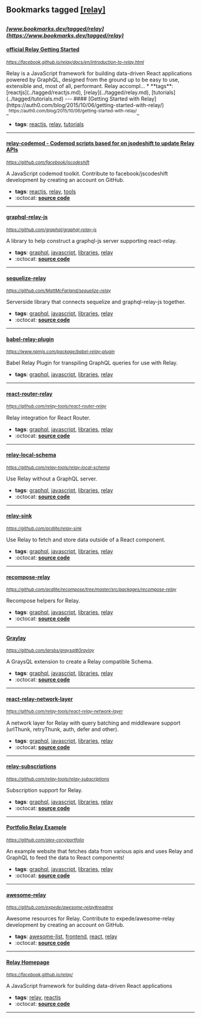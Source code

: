 ## Bookmarks tagged [[relay]](https://www.bookmarks.dev/search?q=[relay])

_<sup><sup>[www.bookmarks.dev/tagged/relay](https://www.bookmarks.dev/tagged/relay)</sup></sup>_
---
#### [official Relay Getting Started](https://facebook.github.io/relay/docs/en/introduction-to-relay.html)
_<sup>https://facebook.github.io/relay/docs/en/introduction-to-relay.html</sup>_

<p>Relay is a JavaScript framework for building data-driven React applications powered by GraphQL, designed from the ground up to be easy to use, extensible and, most of all, performant. Relay accompl...
* **tags**: [reactjs](../tagged/reactjs.md), [relay](../tagged/relay.md), [tutorials](../tagged/tutorials.md)
---
#### [Getting Started with Relay](https://auth0.com/blog/2015/10/06/getting-started-with-relay/)
_<sup>https://auth0.com/blog/2015/10/06/getting-started-with-relay/</sup>_

* **tags**: [reactjs](../tagged/reactjs.md), [relay](../tagged/relay.md), [tutorials](../tagged/tutorials.md)
---
#### [relay-codemod - Codemod scripts based for on jsodeshift to update Relay APIs](https://github.com/facebook/jscodeshift)
_<sup>https://github.com/facebook/jscodeshift</sup>_

A JavaScript codemod toolkit. Contribute to facebook/jscodeshift development by creating an account on GitHub.
* **tags**: [reactjs](../tagged/reactjs.md), [relay](../tagged/relay.md), [tools](../tagged/tools.md)
* :octocat: **[source code](https://github.com/facebook/jscodeshift)**
---
#### [graphql-relay-js](https://github.com/graphql/graphql-relay-js)
_<sup>https://github.com/graphql/graphql-relay-js</sup>_

A library to help construct a graphql-js server supporting react-relay.
* **tags**: [graphql](../tagged/graphql.md), [javascript](../tagged/javascript.md), [libraries](../tagged/libraries.md), [relay](../tagged/relay.md)
* :octocat: **[source code](https://github.com/graphql/graphql-relay-js)**
---
#### [sequelize-relay](https://github.com/MattMcFarland/sequelize-relay)
_<sup>https://github.com/MattMcFarland/sequelize-relay</sup>_

Serverside library that connects sequelize and graphql-relay-js together.
* **tags**: [graphql](../tagged/graphql.md), [javascript](../tagged/javascript.md), [libraries](../tagged/libraries.md), [relay](../tagged/relay.md)
* :octocat: **[source code](https://github.com/MattMcFarland/sequelize-relay)**
---
#### [babel-relay-plugin](https://www.npmjs.com/package/babel-relay-plugin)
_<sup>https://www.npmjs.com/package/babel-relay-plugin</sup>_

Babel Relay Plugin for transpiling GraphQL queries for use with Relay.
* **tags**: [graphql](../tagged/graphql.md), [javascript](../tagged/javascript.md), [libraries](../tagged/libraries.md), [relay](../tagged/relay.md)
---
#### [react-router-relay](https://github.com/relay-tools/react-router-relay)
_<sup>https://github.com/relay-tools/react-router-relay</sup>_

Relay integration for React Router.
* **tags**: [graphql](../tagged/graphql.md), [javascript](../tagged/javascript.md), [libraries](../tagged/libraries.md), [relay](../tagged/relay.md)
* :octocat: **[source code](https://github.com/relay-tools/react-router-relay)**
---
#### [relay-local-schema](https://github.com/relay-tools/relay-local-schema)
_<sup>https://github.com/relay-tools/relay-local-schema</sup>_

Use Relay without a GraphQL server.
* **tags**: [graphql](../tagged/graphql.md), [javascript](../tagged/javascript.md), [libraries](../tagged/libraries.md), [relay](../tagged/relay.md)
* :octocat: **[source code](https://github.com/relay-tools/relay-local-schema)**
---
#### [relay-sink](https://github.com/acdlite/relay-sink)
_<sup>https://github.com/acdlite/relay-sink</sup>_

Use Relay to fetch and store data outside of a React component.
* **tags**: [graphql](../tagged/graphql.md), [javascript](../tagged/javascript.md), [libraries](../tagged/libraries.md), [relay](../tagged/relay.md)
* :octocat: **[source code](https://github.com/acdlite/relay-sink)**
---
#### [recompose-relay](https://github.com/acdlite/recompose/tree/master/src/packages/recompose-relay)
_<sup>https://github.com/acdlite/recompose/tree/master/src/packages/recompose-relay</sup>_

Recompose helpers for Relay.
* **tags**: [graphql](../tagged/graphql.md), [javascript](../tagged/javascript.md), [libraries](../tagged/libraries.md), [relay](../tagged/relay.md)
* :octocat: **[source code](https://github.com/acdlite/recompose/tree/master/src/packages/recompose-relay)**
---
#### [Graylay](https://github.com/larsbs/graysql#Graylay)
_<sup>https://github.com/larsbs/graysql#Graylay</sup>_

A GraysQL extension to create a Relay compatible Schema.
* **tags**: [graphql](../tagged/graphql.md), [javascript](../tagged/javascript.md), [libraries](../tagged/libraries.md), [relay](../tagged/relay.md)
* :octocat: **[source code](https://github.com/larsbs/graysql#Graylay)**
---
#### [react-relay-network-layer](https://github.com/relay-tools/react-relay-network-layer)
_<sup>https://github.com/relay-tools/react-relay-network-layer</sup>_

A network layer for Relay with query batching and middleware support (urlThunk, retryThunk, auth, defer and other).
* **tags**: [graphql](../tagged/graphql.md), [javascript](../tagged/javascript.md), [libraries](../tagged/libraries.md), [relay](../tagged/relay.md)
* :octocat: **[source code](https://github.com/relay-tools/react-relay-network-layer)**
---
#### [relay-subscriptions](https://github.com/relay-tools/relay-subscriptions)
_<sup>https://github.com/relay-tools/relay-subscriptions</sup>_

Subscription support for Relay.
* **tags**: [graphql](../tagged/graphql.md), [javascript](../tagged/javascript.md), [libraries](../tagged/libraries.md), [relay](../tagged/relay.md)
* :octocat: **[source code](https://github.com/relay-tools/relay-subscriptions)**
---
#### [Portfolio Relay Example](https://github.com/alex-cory/portfolio)
_<sup>https://github.com/alex-cory/portfolio</sup>_

An example website that fetches data from various apis and uses Relay and GraphQL to feed the data to React components!
* **tags**: [graphql](../tagged/graphql.md), [javascript](../tagged/javascript.md), [libraries](../tagged/libraries.md), [relay](../tagged/relay.md)
* :octocat: **[source code](https://github.com/alex-cory/portfolio)**
---
#### [awesome-relay](https://github.com/expede/awesome-relay#readme)
_<sup>https://github.com/expede/awesome-relay#readme</sup>_

Awesome resources for Relay. Contribute to expede/awesome-relay development by creating an account on GitHub.
* **tags**: [awesome-list](../tagged/awesome-list.md), [frontend](../tagged/frontend.md), [react](../tagged/react.md), [relay](../tagged/relay.md)
* :octocat: **[source code](https://github.com/expede/awesome-relay#readme)**
---
#### [Relay Homepage](https://facebook.github.io/relay/)
_<sup>https://facebook.github.io/relay/</sup>_

A JavaScript framework for building data-driven React applications
* **tags**: [relay](../tagged/relay.md), [reactjs](../tagged/reactjs.md)
* :octocat: **[source code](https://github.com/facebook/relay)**
---
